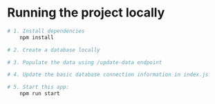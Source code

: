 # Running the project locally

```bash
# 1. Install dependencies
    npm install

# 2. Create a database locally

# 3. Populate the data using /update-data endpoint

# 4. Update the basic database connection information in index.js

# 5. Start this app:
    npm run start
```